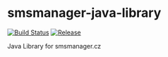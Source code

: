 # smsmanager-java-library
[![Build Status](https://travis-ci.org/hrubysoftware/smsmanager-java-library.svg?branch=master)](https://travis-ci.org/hrubysoftware/smsmanager-java-library) 
[![Release](https://jitpack.io/v/hrubysoftware/smsmanager-java-library.svg)](https://jitpack.io/#hrubysoftware/smsmanager-java-library)

Java Library for smsmanager.cz